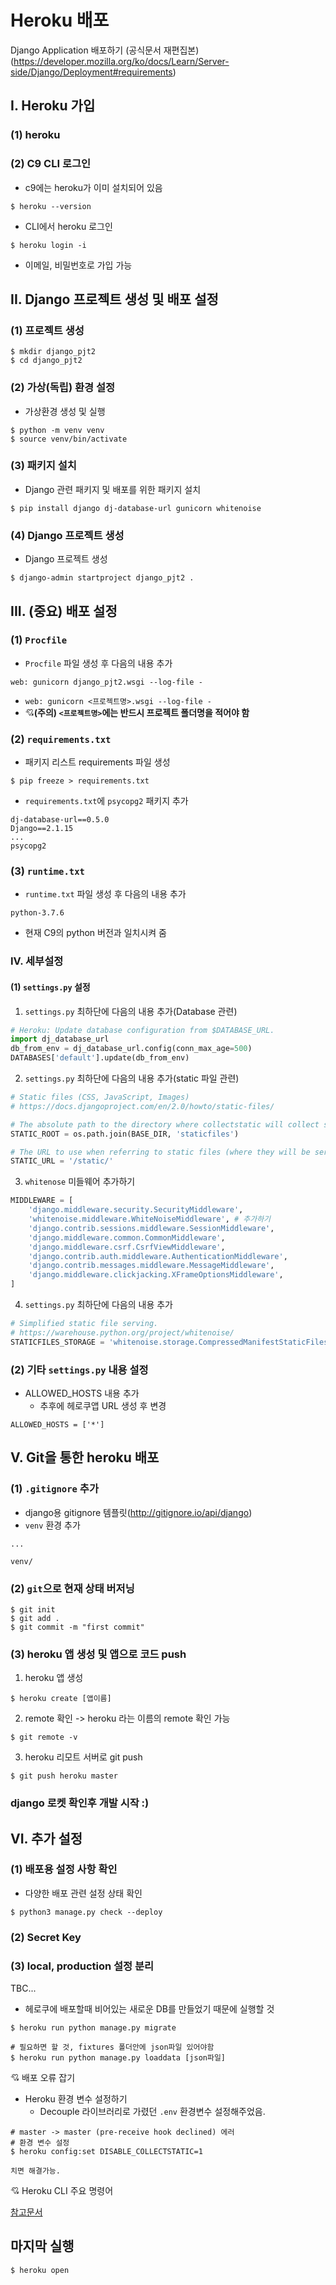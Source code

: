 # Heroku 배포
Django Application 배포하기 (공식문서 재편집본)
(https://developer.mozilla.org/ko/docs/Learn/Server-side/Django/Deployment#requirements)

## I. Heroku 가입
### (1) heroku

### (2) C9 CLI 로그인
- c9에는 heroku가 이미 설치되어 있음
```shell
$ heroku --version
```
- CLI에서 heroku 로그인
```shell
$ heroku login -i
```
- 이메일, 비밀번호로 가입 가능

## II. Django 프로젝트 생성 및 배포 설정
### (1) 프로젝트 생성
```shell
$ mkdir django_pjt2
$ cd django_pjt2
```

### (2) 가상(독립) 환경 설정
- 가상환경 생성 및 실행
```shell
$ python -m venv venv
$ source venv/bin/activate
```

### (3) 패키지 설치
- Django 관련 패키지 및 배포를 위한 패키지 설치
```shell
$ pip install django dj-database-url gunicorn whitenoise
```

### (4) Django 프로젝트 생성
- Django 프로젝트 생성
```shell
$ django-admin startproject django_pjt2 .
```

## III. (중요) 배포 설정
### (1) `Procfile`
- `Procfile` 파일 생성 후 다음의 내용 추가
```
web: gunicorn django_pjt2.wsgi --log-file -
```
- `web: gunicorn <프로젝트명>.wsgi --log-file -`
- :cupid:**(주의) `<프로젝트명>`에는 반드시 프로젝트 폴더명을 적어야 함**

### (2) `requirements.txt`
- 패키지 리스트 requirements 파일 생성
```shell
$ pip freeze > requirements.txt
```
- `requirements.txt`에 `psycopg2` 패키지 추가
```shell
dj-database-url==0.5.0
Django==2.1.15
...
psycopg2
```

### (3) `runtime.txt`
- `runtime.txt` 파일 생성 후 다음의 내용 추가
```
python-3.7.6
```
- 현재 C9의 python 버전과 일치시켜 줌

### IV. 세부설정
#### (1) `settings.py` 설정
1. `settings.py` 최하단에 다음의 내용 추가(Database 관련)
```python
# Heroku: Update database configuration from $DATABASE_URL.
import dj_database_url
db_from_env = dj_database_url.config(conn_max_age=500)
DATABASES['default'].update(db_from_env)
```

2. `settings.py` 최하단에 다음의 내용 추가(static 파일 관련)
```python
# Static files (CSS, JavaScript, Images)
# https://docs.djangoproject.com/en/2.0/howto/static-files/

# The absolute path to the directory where collectstatic will collect static files for deployment.
STATIC_ROOT = os.path.join(BASE_DIR, 'staticfiles')

# The URL to use when referring to static files (where they will be served from)
STATIC_URL = '/static/'
```

3. `whitenose` 미들웨어 추가하기
```python
MIDDLEWARE = [
    'django.middleware.security.SecurityMiddleware',
    'whitenoise.middleware.WhiteNoiseMiddleware', # 추가하기
    'django.contrib.sessions.middleware.SessionMiddleware',
    'django.middleware.common.CommonMiddleware',
    'django.middleware.csrf.CsrfViewMiddleware',
    'django.contrib.auth.middleware.AuthenticationMiddleware',
    'django.contrib.messages.middleware.MessageMiddleware',
    'django.middleware.clickjacking.XFrameOptionsMiddleware',
]
```

4. `settings.py` 최하단에 다음의 내용 추가
```python
# Simplified static file serving.
# https://warehouse.python.org/project/whitenoise/
STATICFILES_STORAGE = 'whitenoise.storage.CompressedManifestStaticFilesStorage'
```

### (2) 기타 `settings.py` 내용 설정
- ALLOWED_HOSTS 내용 추가
  - 추후에 헤로쿠앱 URL 생성 후 변경
```
ALLOWED_HOSTS = ['*']
```
## V. Git을 통한 heroku 배포
### (1) `.gitignore` 추가
- django용 gitignore 템플릿(http://gitignore.io/api/django)
- `venv` 환경 추가
```
...

venv/
```

### (2) `git`으로 현재 상태 버저닝
```
$ git init
$ git add .
$ git commit -m "first commit"
```

### (3) heroku 앱 생성 및 앱으로 코드 push
1. heroku 앱 생성
```shell
$ heroku create [앱이름]
```
2. remote 확인 -> heroku 라는 이름의 remote 확인 가능
```shell
$ git remote -v
```
3. heroku 리모트 서버로 git push
```shell
$ git push heroku master
```

### django 로켓 확인후 개발 시작 :)

## VI. 추가 설정
### (1) 배포용 설정 사항 확인
- 다양한 배포 관련 설정 상태 확인
```shell
$ python3 manage.py check --deploy
```

### (2) Secret Key

### (3) local, production 설정 분리

TBC...



- 헤로쿠에 배포할때 비어있는 새로운 DB를 만들었기 때문에 실행할 것

```shell
$ heroku run python manage.py migrate

# 필요하면 할 것, fixtures 폴더안에 json파일 있어야함
$ heroku run python manage.py loaddata [json파일]
```





:cupid: 배포 오류 잡기

- Heroku 환경 변수 설정하기
  - Decouple 라이브러리로 가렸던 `.env` 환경변수 설정해주었음.

```shell
# master -> master (pre-receive hook declined) 에러
# 환경 변수 설정
$ heroku config:set DISABLE_COLLECTSTATIC=1

치면 해결가능.

```



:cupid: Heroku CLI 주요 명령어

[참고문서](https://hi-dev.tistory.com/45)





## 마지막 실행

```shell
$ heroku open
```

